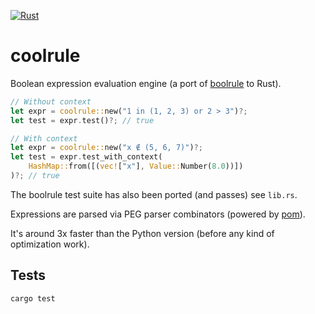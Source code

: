 [![Rust](https://github.com/healeycodes/coolrule/actions/workflows/rust.yml/badge.svg)](https://github.com/healeycodes/coolrule/actions/workflows/rust.yml)

# coolrule

Boolean expression evaluation engine (a port of [boolrule](https://github.com/tailsdotcom/boolrule) to Rust).

```rust
// Without context
let expr = coolrule::new("1 in (1, 2, 3) or 2 > 3")?;
let test = expr.test()?; // true

// With context
let expr = coolrule::new("x ∉ (5, 6, 7)")?;
let test = expr.test_with_context(
    HashMap::from([(vec!["x"], Value::Number(8.0))])
)?; // true
```

The boolrule test suite has also been ported (and passes) see `lib.rs`.

Expressions are parsed via PEG parser combinators (powered by [pom](https://github.com/J-F-Liu/pom)).

It's around 3x faster than the Python version (before any kind of optimization work).

## Tests

`cargo test`
